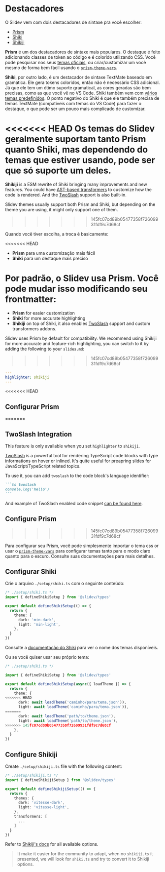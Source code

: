 # Destacadores

O Slidev vem com dois destacadores de sintaxe pra você escolher:

- [Prism](https://prismjs.com/)
- [Shiki](https://github.com/shikijs/shiki)
- [Shikiji](https://github.com/antfu/shikiji)

**Prism** é um dos destacadores de sintaxe mais populares. O destaque é feito adicionando classes de token ao código e é colorido utilizando CSS. Você pode pesquisar nos seus [temas oficiais](https://github.com/PrismJS/prism-themes), ou criar/customizar um você mesmo de forma bem fácil usando o [`prism-theme-vars`](https://github.com/antfu/prism-theme-vars).

**Shiki**, por outro lado, é um destacador de sintaxe TextMate baseado em gramática. Ele gera tokens coloridos, então não é necessário CSS adicional. Já que ele tem um ótimo suporte gramatical, as cores geradas são bem precisas, como as que você vê no VS Code. Shiki também vem com [vários temas predefinidos](https://github.com/shikijs/shiki/blob/master/docs/themes.md). O ponto negativo do Shiki é que ele também precisa de temas TextMate (compatíveis com temas do VS Code) para fazer o destaque, o que pode ser um pouco mais complicado de customizar.

<<<<<<< HEAD
Os temas do Slidev geralmente suportam tanto Prism quanto Shiki, mas dependendo do temas que estiver usando, pode ser que só suporte um deles.
=======
**Shikiji** is a ESM rewrite of Shiki bringing many improvements and new features. You could have [AST-based transformers](https://github.com/antfu/shikiji#hast-transformers) to customize how the code is rendered. And the [TwoSlash](#twoslash) support is also built-in.

Slidev themes usually support both Prism and Shiki, but depending on the theme you are using, it might only support one of them.
>>>>>>> 145fc07cd89b05477358f72609931fdf9c7d68cf

Quando você tiver escolha, a troca é basicamente:

<<<<<<< HEAD
- **Prism** para uma customização mais fácil
- **Shiki** para um destaque mais preciso

Por padrão, o Slidev usa Prism. Você pode mudar isso modificando seu frontmatter:
=======
- **Prism** for easier customization
- **Shiki** for more accurate highlighting
- **Shikiji** on top of Shiki, it also enables [TwoSlash](#twoslash) support and custom transformers addons. 

Slidev uses Prism by default for compatibility. We recommend using Shikiji for more accurate and feature-rich highlighting, you can switch to it by adding the following to your `slides.md`:
>>>>>>> 145fc07cd89b05477358f72609931fdf9c7d68cf

```yaml
---
highlighter: shikiji
---
```

<<<<<<< HEAD
## Configurar Prism
=======
## TwoSlash Integration

This feature is only available when you set `highlighter` to `shikiji`.

[TwoSlash](https://www.typescriptlang.org/dev/twoslash/) is a powerful tool for rendering TypeScript code blocks with type informations on hover or inlined. It's quite useful for preapring slides for JavaScript/TypeScript related topics.

To use it, you can add `twoslash` to the code block's language identifier:

~~~md
```ts twoslash
console.log('hello')
```
~~~

And example of TwoSlash enabled code snippet [can be found here](https://antfu.me/posts/shikiji-twoslash).

## Configure Prism
>>>>>>> 145fc07cd89b05477358f72609931fdf9c7d68cf

Para configurar seu Prism, você pode simplesmente importar o tema css or usar o [`prism-theme-vars`](https://github.com/antfu/prism-theme-vars) para configurar temas tanto para o modo claro quanto para o escuro. Consulte suas documentações para mais detalhes.

## Configurar Shiki

<Environment type="node" />

Crie o arquivo `./setup/shiki.ts` com o seguinte conteúdo:

```ts
/* ./setup/shiki.ts */
import { defineShikiSetup } from '@slidev/types'

export default defineShikiSetup(() => {
  return {
    theme: {
      dark: 'min-dark',
      light: 'min-light',
    },
  }
})
```

Consulte a [documentação do Shiki](https://github.com/shikijs/shiki/blob/master/docs/themes.md#all-themes) para ver o nome dos temas disponíveis.

Ou se você quiser usar seu próprio tema:

```ts
/* ./setup/shiki.ts */

import { defineShikiSetup } from '@slidev/types'

export default defineShikiSetup(async({ loadTheme }) => {
  return {
    theme: {
<<<<<<< HEAD
      dark: await loadTheme('caminho/para/tema.json')),
      light: await loadTheme('caminho/para/tema.json')),
=======
      dark: await loadTheme('path/to/theme.json'),
      light: await loadTheme('path/to/theme.json'),
>>>>>>> 145fc07cd89b05477358f72609931fdf9c7d68cf
    },
  }
})
```

## Configure Shikiji

<Environment type="node" />

Create `./setup/shikiji.ts` file with the following content:

```ts
/* ./setup/shikiji.ts */
import { defineShikijiSetup } from '@slidev/types'

export default defineShikijiSetup(() => {
  return {
    themes: {
      dark: 'vitesse-dark',
      light: 'vitesse-light',
    },
    transformers: [
      ...
    ]
  }
})
```

Refer to [Shikiji's docs](https://github.com/antfu/shikiji) for all available options.

> It make it easier for the community to adapt, when no `shikiji.ts` it presented, we will look for `shiki.ts` and try to convert it to Shikiji options.
